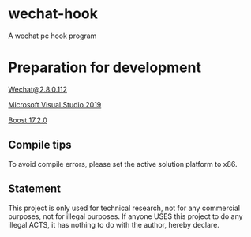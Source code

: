 # wechat-hook

A wechat pc hook program

# Preparation for development

Wechat@2.8.0.112

[Microsoft Visual Studio 2019](https://visualstudio.microsoft.com/zh-hans/vs/whatsnew/)

[Boost 17.2.0](https://www.boost.org/)

## Compile tips

To avoid compile errors, please set the active solution platform to x86.

## Statement

This project is only used for technical research, not for any commercial purposes, not for illegal purposes. If anyone USES this project to do any illegal ACTS, it has nothing to do with the author, hereby declare.
